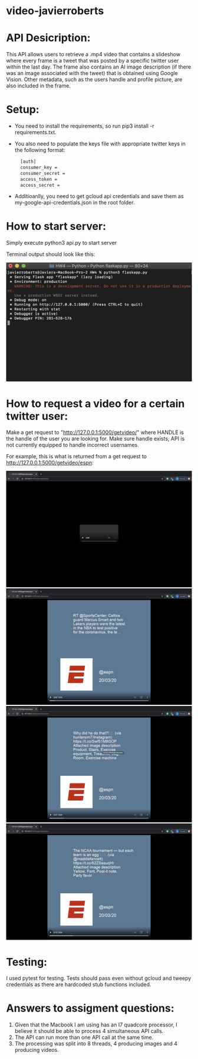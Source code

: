 # video-javierroberts

# API Desicription:

This API allows users to retrieve a .mp4 video that contains a slideshow where every frame is a tweet that was posted by a specific twitter user within the last day. The frame also contains an AI image description (if there was an image associated with the tweet) that is obtained using Google Vision. Other metadata, such as the users handle and profile picture, are also included in the frame.

# Setup:

- You need to install the requirements, so run pip3 install -r requirements.txt.
- You also need to populate the keys file with appropriate twitter keys in the following format:

        [auth]
        consumer_key =
        consumer_secret =
        access_token =
        access_secret =

- Additioanlly, you need to get gcloud api credentials and save them as my-google-api-credentials.json in the root folder.

# How to start server:

Simply execute python3 api.py to start server

Terminal output should look like this:

![server](sample_images/server-running.png)

# How to request a video for a certain twitter user:

Make a get request to "http://127.0.0.1:5000/getvideo/<HANDLE>" where HANDLE is the handle of the user you are looking for. Make sure handle exists, API is not currently equipped to handle incorrect usernames.

For example, this is what is returned from a get request to http://127.0.0.1:5000/getvideo/espn:

![loading](sample_images/loading_video.png)
![running1](sample_images/video-running.png)
![running2](sample_images/video-running2.png)
![running3](sample_images/video-running3.png)

# Testing:

I used pytest for testing. Tests should pass even without gcloud and tweepy credentials as there are hardcoded stub functions included.

# Answers to assigment questions:

1. Given that the Macbook I am using has an I7 quadcore processor, I believe it should be able to process 4 simultaneous API calls.
2. The API can run more than one API call at the same time.
3. The processing was split into 8 threads, 4 producing images and 4 producing videos.
